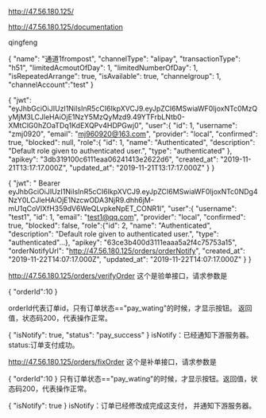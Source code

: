 http://47.56.180.125/

http://47.56.180.125/documentation

qingfeng

{
  "name": "通道1frompost",
  "channelType": "alipay",
  "transactionType": "h51",
  "limitedAcmoutOfDay": 1,
  "limitedNumberOfDay": 1,
  "isRepeatedArrange": true,
  "isAvailable": true,
  "channelgroup": 1,
   "channelAccount":"test"
}


{
"jwt": "eyJhbGciOiJIUzI1NiIsInR5cCI6IkpXVCJ9.eyJpZCI6MSwiaWF0IjoxNTc0MzQyMjM3LCJleHAiOjE1NzY5MzQyMzd9.49YTFrbLNtb0-XMtClG0hZOaTDq1KdEXQPv4HDPGwj0",
"user":{
"id": 1,
"username": "zmj0920",
"email": "mj960920@163.com",
"provider": "local",
"confirmed": true,
"blocked": null,
"role":{
"id": 1,
"name": "Authenticated",
"description": "Default role given to authenticated user.",
"type": "authenticated"
},
"apikey": "3db319100c6111eaa06241413e2622d6",
"created_at": "2019-11-21T13:17:17.000Z",
"updated_at": "2019-11-21T13:17:17.000Z"
}
}


{
"jwt": "   Bearer eyJhbGciOiJIUzI1NiIsInR5cCI6IkpXVCJ9.eyJpZCI6MSwiaWF0IjoxNTc0NDg4NzY0LCJleHAiOjE1NzcwODA3NjR9.dhh6jM-mU1qCoVlXfH359dV6WeQLvpkeNpET_CONR1I",
"user":{
"username": "test1",
"id": 1,
"email": "test1@qq.com",
"provider": "local",
"confirmed": true,
"blocked": false,
"role":{"id": 2, "name": "Authenticated", "description": "Default role given to authenticated user.", "type": "authenticated"…},
"apikey": "63ce3b400d3111eaaa5a2f4c75753a15",
"orderNotifyUrl": "http://47.56.180.125/orders/orderNotify",
"created_at": "2019-11-22T14:07:17.000Z",
"updated_at": "2019-11-22T14:07:17.000Z"
}
}



http://47.56.180.125/orders/verifyOrder 这个是验单接口，请求参数是 

{
	"orderId":10
} 

 orderId代表订单id，只有订单状态=="pay_wating"的时候，才显示按钮。 返回值，状态码200，代表操作正常。

{
  "isNotify": true,
  "status": "pay_success"
}  isNotify：已经通知下游服务器。 status:订单支付成功。




http://47.56.180.125/orders/fixOrder 这个是补单接口，请求参数是

{
	"orderId":10
} 
 只有订单状态=="pay_wating"的时候，才显示按钮。返回值，状态码200，代表操作正常。
 
 {
  "isNotify": true
} isNotify：订单已经修改成完成这支付， 并通知下游服务器。